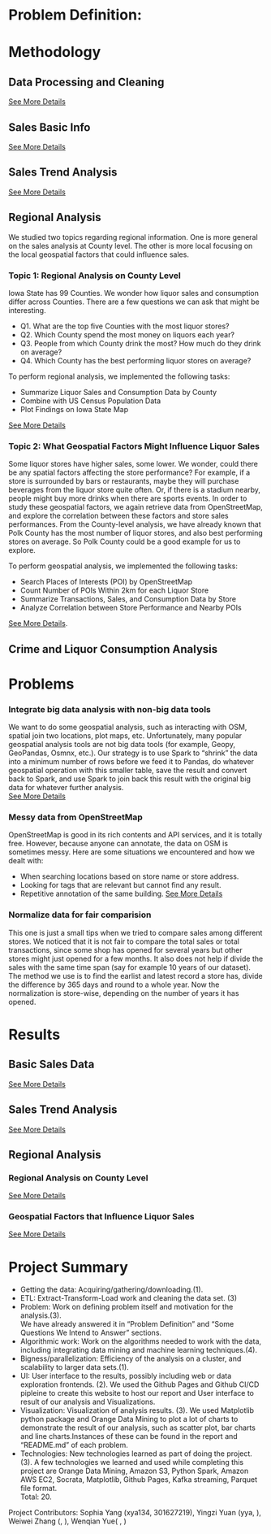
# Problem Definition:
# Methodology
## Data Processing and Cleaning
  
[See More Details](DataCleaning_README.md#data_processing_cleaning)  

## Sales Basic Info

[See More Details](Sales%20Basic%20Info/Readme.md)
## Sales Trend Analysis

[See More Details](SalesTrends_Analysis_README.md)
## Regional Analysis
We studied two topics regarding regional information. One is more general on the sales analysis at County level. The other is more local focusing on the local geospatial factors that could influence sales.  
### Topic 1: Regional Analysis on County Level
Iowa State has 99 Counties. We wonder how liquor sales and consumption differ across Counties. There are a few questions we can ask that might be interesting.
* Q1. What are the top five Counties with the most liquor stores?
* Q2. Which County spend the most money on liquors each year?
* Q3. People from which County drink the most? How much do they drink on average?
* Q4. Which County has the best performing liquor stores on average?  

To perform regional analysis, we implemented the following tasks:
* Summarize Liquor Sales and Consumption Data by County
* Combine with US Census Population Data
* Plot Findings on Iowa State Map

[See More Details](Regional%20Analysis/Topic1.md#methodology)

### Topic 2: What Geospatial Factors Might Influence Liquor Sales
Some liquor stores have higher sales, some lower. We wonder, could there be any spatial factors affecting the store performance? For example, if a store is surrounded by bars or restaurants, maybe they will purchase beverages from the liquor store quite often. Or, if there is a stadium nearby, people might buy more drinks when there are sports events. In order to study these geospatial factors, we again retrieve data from OpenStreetMap, and explore the correlation between these factors and store sales performances. From the County-level analysis, we have already known that Polk County has the most number of liquor stores, and also best performing stores on average. So Polk County could be a good example for us to explore.

To perform geospatial analysis, we implemented the following tasks:
* Search Places of Interests (POI) by OpenStreetMap
* Count Number of POIs Within 2km for each Liquor Store
* Summarize Transactions, Sales, and Consumption Data by Store
* Analyze Correlation between Store Performance and Nearby POIs

[See More Details](Regional%20Analysis/Topic2.md#methodology).  

## Crime and Liquor Consumption Analysis


# Problems
### Integrate big data analysis with non-big data tools
We want to do some geospatial analysis, such as interacting with OSM, spatial join two locations, plot maps, etc. Unfortunately, many popular geospatial analysis tools are not big data tools (for example, Geopy, GeoPandas, Osmnx, etc.). Our strategy is to use Spark to “shrink” the data into a minimum number of rows before we feed it to Pandas, do whatever geospatial operation with this smaller table, save the result and convert back to Spark, and use Spark to join back this result with the original big data for whatever further analysis.  
[See More Details](Regional%20Analysis/Problems.md#integrate-big-data-analysis-with-non-big-data-tools)
### Messy data from OpenStreetMap
OpenStreetMap is good in its rich contents and API services, and it is totally free. However, because anyone can annotate, the data on OSM is sometimes messy. Here are some situations we encountered and how we dealt with:

* When searching locations based on store name or store address.
* Looking for tags that are relevant but cannot find any result.
* Repetitive annotation of the same building.
[See More Details](Regional%20Analysis/Problems.md#messy-data-from-openstreetmap)
### Normalize data for fair comparision
This one is just a small tips when we tried to compare sales among different stores. We noticed that it is not fair to compare the total sales or total transactions, since some shop has opened for several years but other stores might just opened for a few months. It also does not help if divide the sales with the same time span (say for example 10 years of our dataset). The method we use is to find the earlist and latest record a store has, divide the difference by 365 days and round to a whole year. Now the normalization is store-wise, depending on the number of years it has opened.

# Results
## Basic Sales Data

[See More Details](Sales%20Basic%20Info#results)
## Sales Trend Analysis

[See More Details](SalesTrends_Analysis_README.md#result-analysis)
## Regional Analysis
### Regional Analysis on County Level
[See More Details](Regional%20Analysis/Topic1.md#result)

### Geospatial Factors that Influence Liquor Sales
[See More Details](Regional%20Analysis/Topic2.md#result)
# Project Summary

* Getting the data: Acquiring/gathering/downloading.(1). 
* ETL: Extract-Transform-Load work and cleaning the data set. (3)
* Problem: Work on defining problem itself and motivation for the analysis.(3).  
We have already answered it in “Problem Definition” and “Some Questions We Intend to Answer” sections.
* Algorithmic work: Work on the algorithms needed to work with the data, including integrating data mining and machine learning techniques.(4). 
* Bigness/parallelization: Efficiency of the analysis on a cluster, and scalability to larger data sets.(1). 
* UI: User interface to the results, possibly including web or data exploration frontends. (2). 
We used the Github Pages and Github CI/CD pipleine to create this website to host our report and User interface to result of our analysis and Visualizations.  
* Visualization: Visualization of analysis results. (3). 
We used Matplotlib python package and Orange Data Mining to plot a lot of charts to demonstrate the result of our analysis, such as scatter plot, bar charts and line charts.Instances of these can be found in the report and “README.md” of each problem.  
* Technologies: New technologies learned as part of doing the project. (3). 
A few technologies we learned and used while completing this project are Orange Data Mining, Amazon S3, Python Spark, Amazon AWS EC2, Socrata, Matplotlib, Github Pages, Kafka streaming, Parquet file format.  
Total: 20. 

Project Contributors: Sophia Yang (xya134, 301627219), Yingzi Yuan (yya, ), Weiwei Zhang (, ), Wenqian Yue( , ) 

